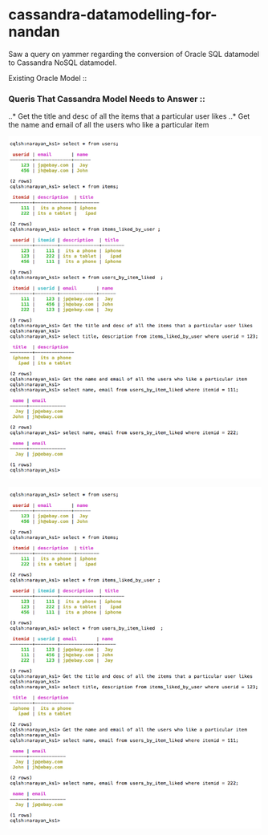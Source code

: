 # cassandra-datamodelling-for-nandan
Saw a query on yammer regarding the conversion of Oracle SQL datamodel to Cassandra NoSQL datamodel.

Existing Oracle Model ::



### Queris That Cassandra Model Needs to Answer ::
..* Get the title and desc of all the items that a particular user likes
..* Get the name and email of all the users who like a particular item




![Model to Answer the Queries](./cassandra-data-model.png?raw=true "Optional Title")

![alt tag](./cassandra-data-model.png "Description goes here")
